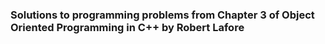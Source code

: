 ### Solutions to programming problems from Chapter 3 of Object Oriented Programming in C++ by Robert Lafore
